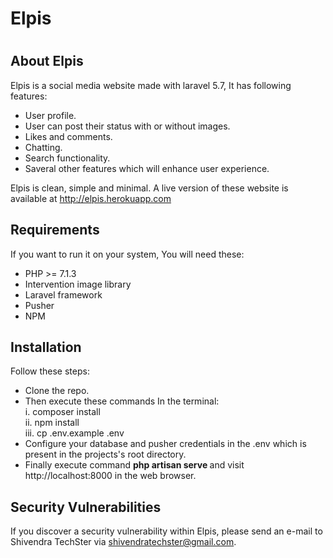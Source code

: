 <h1>Elpis<h1>


## About Elpis

Elpis is a social media website made with laravel 5.7, It has following features:
- User profile.
- User can post their status with or without images.
- Likes and comments.
- Chatting.
- Search functionality.
- Saveral other features which will enhance user experience.

Elpis is clean, simple and minimal. A live version of these website is available at http://elpis.herokuapp.com


## Requirements

If you want to run it on your system, You will need these:

- PHP >= 7.1.3
- Intervention image library
- Laravel framework
- Pusher
- NPM


## Installation

Follow these steps:

- Clone the repo.
- Then execute these commands In the terminal:</br>
    i. composer install</br>
    ii. npm install</br>
    iii. cp .env.example .env</br>
- Configure your database and pusher credentials in the .env which is present in the projects's root directory.
- Finally execute command <strong>php artisan serve </strong> and visit http://localhost:8000 in the web browser.



## Security Vulnerabilities

If you discover a security vulnerability within Elpis, please send an e-mail to Shivendra TechSter via [shivendratechster@gmail.com](mailto:shivendratechster@gmail.com).
